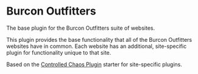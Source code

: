 # Burcon Outfitters

The base plugin for the Burcon Outfitters suite of websites.

This plugin provides the base functionality that all of the Burcon Outfitters websites have in common. Each website has an additional, site-specific plugin for functionality unique to that site.

Based on the [Controlled Chaos Plugin](https://github.com/ControlledChaos/controlled-chaos-plugin) starter for site-specific plugins.